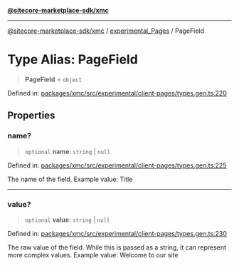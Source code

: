 [**@sitecore-marketplace-sdk/xmc**](../../../../README.md)

***

[@sitecore-marketplace-sdk/xmc](../../../../README.md) / [experimental\_Pages](../README.md) / PageField

# Type Alias: PageField

> **PageField** = `object`

Defined in: [packages/xmc/src/experimental/client-pages/types.gen.ts:220](https://github.com/Sitecore/marketplace-sdk/blob/main/packages/xmc/src/experimental/client-pages/types.gen.ts#L220)

## Properties

### name?

> `optional` **name**: `string` \| `null`

Defined in: [packages/xmc/src/experimental/client-pages/types.gen.ts:225](https://github.com/Sitecore/marketplace-sdk/blob/main/packages/xmc/src/experimental/client-pages/types.gen.ts#L225)

The name of the field.
Example value: Title

***

### value?

> `optional` **value**: `string` \| `null`

Defined in: [packages/xmc/src/experimental/client-pages/types.gen.ts:230](https://github.com/Sitecore/marketplace-sdk/blob/main/packages/xmc/src/experimental/client-pages/types.gen.ts#L230)

The raw value of the field. While this is passed as a string, it can represent more complex values.
Example value: Welcome to our site
